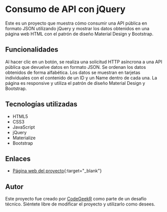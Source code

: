 # Consumo de API con jQuery

Este es un proyecto que muestra cómo consumir una API pública en formato JSON utilizando jQuery y mostrar los datos obtenidos en una página web HTML con el patrón de diseño Material Design y Bootstrap.

## Funcionalidades

Al hacer clic en un botón, se realiza una solicitud HTTP asíncrona a una API pública que devuelve datos en formato JSON.
Se ordenan los datos obtenidos de forma alfabética.
Los datos se muestran en tarjetas individuales con el contenido de un ID y un Name dentro de cada una.
La página es responsive y utiliza el patrón de diseño Material Design y Bootstrap.

## Tecnologías utilizadas

- HTML5
- CSS3
- JavaScript
- jQuery
- Materialize
- Bootstrap

## Enlaces

- [Página web del proyecto](https://codegeekr.github.io/API_city/){:target="\_blank"}

## Autor

Este proyecto fue creado por [CodeGeekR](https://github.com/CodeGeekR) como parte de un desafío técnico. Siéntete libre de modificar el proyecto y utilizarlo como desees.
